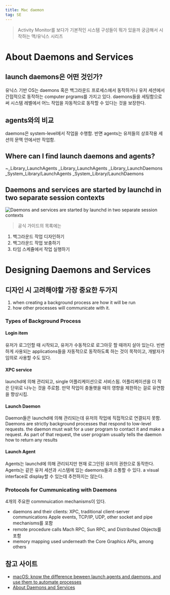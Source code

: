 ```yaml
---
title: Mac daemon 
tag: SE
---
```


> Activity Monitor를 보다가 기본적인 시스템 구성들이 뭐가 있을까 궁금해서 시작하는 맥/유닉스 시리즈  

# About Daemons and Services
## launch daemons은 어떤 것인가?
유닉스 기반 OS는 daemons 혹은 백그라운드 프로세스에서 동작하거나 유저 세션에서 간접적으로 동작하는 computer  prgrams를 가지고 있다. daemons들을 세팅함으로써 시스템 레벨에서 어느 작업을 자동적으로 동작할 수 있다는 것을 보장한다.


## agents와의 비교
daemons은 system-level에서 작업을 수행함. 반면 agents는 유저들의 상호작용 세션의 문맥 안에서만 작업함.

## Where can I find launch daemons and agents?

~_Library_LaunchAgents
 _Library_LaunchAgents
 _Library_LaunchDaemons
 _System_Library/LaunchAgents
 _System_Library/LaunchDaemons

## Daemons and services are started by launchd in two separate session contexts
![Daemons and services are started by launchd in two separate session contexts](https://developer.apple.com/library/archive/documentation/MacOSX/Conceptual/BPSystemStartup/Art/bootstrap_session_2x.png)

> 공식 가이드의 목록에는  

1. 백그라운드 작업 디자인하기
2. 백그라운드 작업 보충하기
3. 타임 스케쥴에서 작업 실행하기

# Designing Daemons and Services
## 디자인 시 고려해야할 가장 중요한 두가지
1. when creating a background process are how it will be run
2. how other processes will communicate with it.

### Types of Background Process

#### Login item
유저가 로그인할 때 시작되고, 유저가 수동적으로 로그아웃 할 때까지 살아 있는다. 빈번하게 사용되는 applications들을 자동적으로 동작하도록 하는 것이 목적이고, 개발자가 임의로 사용할 수도 있다.

#### XPC service
launchd에 의해 관리되고, single 어플리케이션으로 서비스됨.
어플리케이션을 더 작은 단위로 나누는 것을 주로함.
만약 작업이 충돌햇을 때의 영향을 제한하는 걸로 유연함을 향상시킴.

#### Launch Daemon
Daemon들은  launchd에 의해 관리되는데 유저의 작업에 직접적으로 연결되지 못함.
Daemons are strictly background processes that respond to low-level requests.
the daemon must wait for a user program to contact it and make a request. As part of that request, the user program usually tells the daemon how to return any results

#### Launch Agent
Agents는 launchd에 의해 관리되지만 현재 로그인된 유저의 권한으로 동작한다. Agents는 같은 유저 세션과 시스템에 있는 daemons들과 소통할 수 있다.
a visual interface로 display할 수 있는데 추천하지는 않는다.

### Protocols for Cummunicating with Daemons
4개의 주요한 commnuication mechanisms이 있다.
* daemons and their clients: XPC, traditional client-server communications
  Apple events, TCP/IP, UDP, other socket and pipe mechanisms를 포함
* remote procedure calls
  Mach RPC, Sun RPC, and Distributed Objects를 포함
* memory mapping
  used underneath the Core Graphics APIs, among others


## 참고 사이트
* [macOS: know the difference beween launch agents and daemons, and use them to automate processes](https://www.techrepublic.com/article/macos-know-the-difference-between-launch-agents-and-daemons-and-use-them-to-automate-processes/)
* [About Daemons and Services](https://developer.apple.com/library/archive/documentation/MacOSX/Conceptual/BPSystemStartup/Chapters/Introduction.html)
